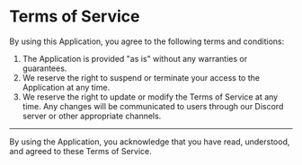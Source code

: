 # Terms of Service

By using this Application, you agree to the following terms and conditions:

1. The Application is provided "as is" without any warranties or guarantees.
2. We reserve the right to suspend or terminate your access to the Application at any time.
3. We reserve the right to update or modify the Terms of Service at any time. Any changes will be communicated to users through our Discord server or other appropriate channels.

***

By using the Application, you acknowledge that you have read, understood, and agreed to these Terms of Service.
